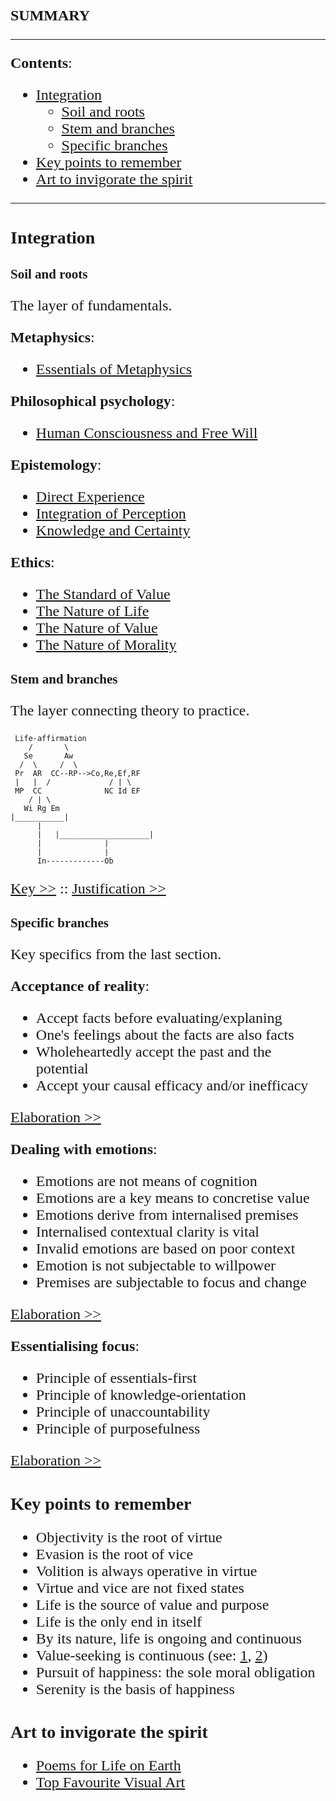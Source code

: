 <style>
    * {font-family: "Times New Roman"}
    p, ol, ul, th, td {font-size: 24px}
</style>


**SUMMARY**

---

**Contents**:

- [Integration](#integration)
  - [Soil and roots](#soil-and-roots)
  - [Stem and branches](#stem-and-branches)
  - [Specific branches](#specific-branches)
- [Key points to remember](#key-points-to-remember)
- [Art to invigorate the spirit](#art-to-invigorate-the-spirit)

---

# Integration
## Soil and roots
The layer of fundamentals.

**Metaphysics**:

- [Essentials of Metaphysics](https://pranigopu.github.io/philosophy/metaphysics/essentials-of-metaphysics.html)

**Philosophical psychology**:

- [Human Consciousness and Free Will](https://pranigopu.github.io/philosophy/human-consciousness-and-free-will.html)

**Epistemology**:

- [Direct Experience](https://pranigopu.github.io/philosophy/epistemology/3-direct-experience.html)
- [Integration of Perception](https://pranigopu.github.io/philosophy/epistemology/4-integration-of-perception.html)
- [Knowledge and Certainty](https://pranigopu.github.io/philosophy/epistemology/knowledge-and-certainty.html)

**Ethics**:

- [The Standard of Value](https://pranigopu.github.io/philosophy/ethics/1-standard-of-value.html)
- [The Nature of Life](https://pranigopu.github.io/philosophy/ethics/nature-of-life.html)
- [The Nature of Value](https://pranigopu.github.io/philosophy/ethics/nature-of-value.html)
- [The Nature of Morality](https://pranigopu.github.io/philosophy/ethics/nature-of-morality.html)

## Stem and branches
The layer connecting theory to practice.


```
 Life-affirmation
    /       \
   Se       Aw
  /  \     /  \
 Pr  AR  CC--RP-->Co,Re,Ef,RF
 |   |  /             / | \
 MP  CC              NC Id EF
    / | \
   Wi Rg Em
|___________|
      |
      |   |____________________|
      |              |
      |              |
      In-------------Ob
```

[Key >>](https://pranigopu.github.io/philosophy/summary/key.html) :: [Justification >>](https://pranigopu.github.io/philosophy/summary/justification.html)

## Specific branches
Key specifics from the last section.

**Acceptance of reality**:

- Accept facts before evaluating/explaning
- One's feelings about the facts are also facts
- Wholeheartedly accept the past and the potential
- Accept your causal efficacy and/or inefficacy

[Elaboration >>](https://pranigopu.github.io/philosophy/philosophy-in-practice/1-laying-foundations.html#the-acceptance-of-reality)

**Dealing with emotions**:

- Emotions are not means of cognition
- Emotions are a key means to concretise value
- Emotions derive from internalised premises
- Internalised contextual clarity is vital
- Invalid emotions are based on poor context
- Emotion is not subjectable to willpower
- Premises are subjectable to focus and change

[Elaboration >>](https://pranigopu.github.io/philosophy/philosophy-in-practice/7-emotions.html)

**Essentialising focus**:

- Principle of essentials-first
- Principle of knowledge-orientation
- Principle of unaccountability
- Principle of purposefulness

[Elaboration >>](https://pranigopu.github.io/philosophy/epistemology/rationality-in-practice.html#principle-of-essentialisation)

# Key points to remember
- Objectivity is the root of virtue
- Evasion is the root of vice
- Volition is always operative in virtue
- Virtue and vice are not fixed states
- Life is the source of value and purpose
- Life is the only end in itself
- By its nature, life is ongoing and continuous
- Value-seeking is continuous (see: [1](https://pranigopu.github.io/philosophy/ethics/nature-of-value.html#values-seeking-is-continuous), [2](https://pranigopu.github.io/philosophy/epistemology/rationality-in-practice.html#principle-of-value-seeking))
- Pursuit of happiness: the sole moral obligation
- Serenity is the basis of happiness

# Art to invigorate the spirit
- [Poems for Life on Earth](https://pranigopu.github.io/art/poetry/poems-for-life-on-earth.html)
- [Top Favourite Visual Art](https://pranigopu.github.io/art/visual-art/top-favourites.html)